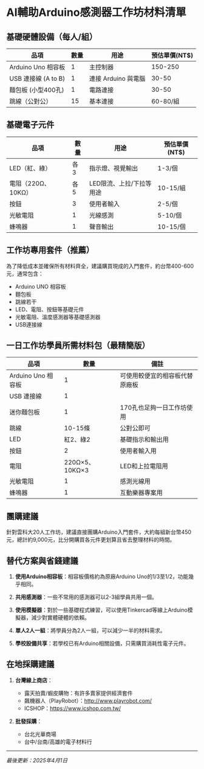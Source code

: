 # AI輔助Arduino感測器工作坊材料清單

## 基礎硬體設備（每人/組）

| 品項 | 數量 | 用途 | 預估單價(NT$) |
|------|------|------|-------------|
| Arduino Uno 相容板 | 1 | 主控制器 | 150-250 |
| USB 連接線 (A to B) | 1 | 連接 Arduino 與電腦 | 30-50 |
| 麵包板 (小型400孔) | 1 | 電路連接 | 30-50 |
| 跳線（公對公） | 15 | 基本連接 | 60-80/組 |

## 基礎電子元件

| 品項 | 數量 | 用途 | 預估單價(NT$) |
|------|------|------|-------------|
| LED（紅、綠） | 各 3 | 指示燈、視覺輸出 | 1-3/個 |
| 電阻（220Ω、10KΩ） | 各 5 | LED限流、上拉/下拉等用途 | 10-15/組 |
| 按鈕 | 3 | 使用者輸入 | 2-5/個 |
| 光敏電阻 | 1 | 光線感測 | 5-10/個 |
| 蜂鳴器 | 1 | 聲音輸出 | 10-15/個 |

## 工作坊專用套件（推薦）

為了降低成本並確保所有材料齊全，建議購買現成的入門套件，約台幣400-600元，通常包含：

- Arduino UNO 相容板
- 麵包板
- 跳線若干
- LED、電阻、按鈕等基礎元件
- 光敏電阻、溫度感測器等基礎感測器
- USB連接線

## 一日工作坊學員所需材料包（最精簡版）

| 品項 | 數量 | 備註 |
|------|------|------|
| Arduino Uno 相容板 | 1 | 可使用較便宜的相容板代替原廠板 |
| USB 連接線 | 1 | |
| 迷你麵包板 | 1 | 170孔也足夠一日工作坊使用 |
| 跳線 | 10-15條 | 公對公即可 |
| LED | 紅2、綠2 | 基礎指示和輸出用 |
| 按鈕 | 2 | 使用者輸入用 |
| 電阻 | 220Ω×5、10KΩ×3 | LED和上拉電阻用 |
| 光敏電阻 | 1 | 感測光線用 |
| 蜂鳴器 | 1 | 互動樂器專案用 |

## 團購建議

針對雲科大20人工作坊，建議直接團購Arduino入門套件，大約每組新台幣450元，總計約9,000元，比分開購買各元件更划算且省去整理材料的時間。

## 替代方案與省錢建議

1. **使用Arduino相容板**：相容板價格約為原廠Arduino Uno的1/3至1/2，功能幾乎相同。

2. **共用感測器**：一些不常用的感測器可以2-3組學員共用一個。

3. **使用模擬器**：對於一些基礎程式練習，可以使用Tinkercad等線上Arduino模擬器，減少對實體硬體的依賴。

4. **單人2人一組**：將學員分為2人一組，可以減少一半的材料需求。

5. **學校設備共享**：若學校已有Arduino相關設備，只需購買消耗性電子元件。

## 在地採購建議

1. **台灣線上商店**：
   - 露天拍賣/蝦皮購物：有許多賣家提供經濟套件
   - 飆機器人（PlayRobot）：http://www.playrobot.com/
   - ICSHOP：https://www.icshop.com.tw/

2. **批發採購**：
   - 台北光華商場
   - 台中/台南/高雄的電子材料行

---
*最後更新：2025年4月1日*